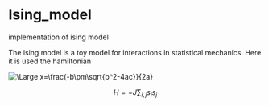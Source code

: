 # Ising_model
implementation of ising model

The ising model is a toy model for interactions in statistical mechanics. Here it is used the hamiltonian

![\Large x=\frac{-b\pm\sqrt{b^2-4ac}}{2a}](https://latex.codecogs.com/svg.latex?\Large&space;x=\frac{-b\pm\sqrt{b^2-4ac}}{2a}) 

$$H = -J \sum_{i,j} s_i s_j$$
